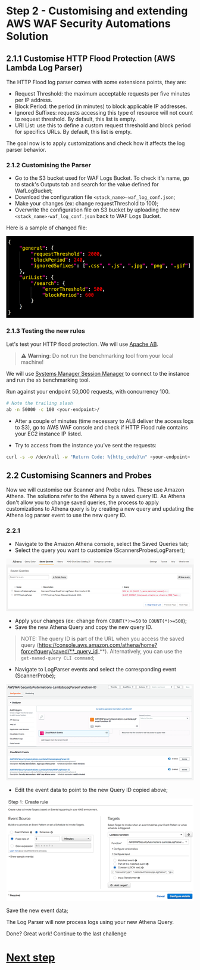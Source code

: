 # Step 2 - Customising and extending AWS WAF Security Automations Solution


## 2.1.1 Customise HTTP Flood Protection (AWS Lambda Log Parser)

The HTTP Flood log parser comes with some extensions points, they are:

* Request Threshold: the maximum acceptable requests per five minutes per IP address.
* Block Period: the period (in minutes) to block applicable IP addresses.
* Ignored Suffixes: requests accessing this type of resource will not count to request threshold. By default, this list is empty.
* URI List: use this to define a custom request threshold and block period for specifics URLs. By default, this list is empty.

The goal now is to apply customizations and check how it affects the log parser behavior. 


### 2.1.2 Customising the Parser

* Go to the S3 bucket used for WAF Logs Bucket. To check it's name, go to stack's Outputs tab and search for the value defined for WafLogBucket;
* Download the configuration file `<stack_name>-waf_log_conf.json`;
* Make your changes (ex: change requestThreshold to 100);
* Overwrite the configuration file on S3 bucket by uploading the new `<stack_name>-waf_log_conf.json` back to WAF Logs Bucket.

Here is a sample of changed file:

![http-flood-config](2-00-http-flood-config.png)


### 2.1.3 Testing the new rules
Let's test your HTTP flood protection. We will use [Apache AB](https://httpd.apache.org/docs/2.4/programs/ab.html).

> ⚠️ **Warning**: Do not run the benchmarking tool from your local machine!

We will use [Systems Manager Session Manager](https://console.aws.amazon.com/systems-manager/session-manager/start-session) to connect to the instance and run the `ab` benchmarking tool.

Run against your endpoint 50,000 requests, with concurrency 100.
```bash
# Note the trailing slash
ab -n 50000 -c 100 <your-endpoint>/
```

* After a couple of minutes (time necessary to ALB deliver the access logs to S3), go to AWS WAF console and check if HTTP Flood rule contains your EC2 instance IP listed.

* Try to access <your-endpoint> from the instance you've sent the requests:
```bash
curl -s -o /dev/null -w "Return Code: %{http_code}\n" <your-endpoint>
```

## 2.2 Customising Scanners and Probes



Now we will customise our Scanner and Probe rules. These use Amazon Athena.
The solutions refer to the Athena by a saved query ID. As Athena don't allow you to change saved queries, the process to apply customizations to Athena query is by creating a new query and updating the Athena log parser event to use the new query ID.

### 2.2.1
* Navigate to the Amazon Athena console, select the Saved Queries tab;
* Select the query you want to customize (ScannersProbesLogParser);

![athena-saved-queries](2-01-athena-saved-queries.png)

* Apply your changes (ex: change from `COUNT(*)>=50` to `COUNT(*)>=500`);
* Save the new Athena Query and copy the new query ID.


> NOTE: The query ID is part of the URL when you access the saved query (https://console.aws.amazon.com/athena/home?force#query/saved/**_query_id_**). Alternatively, you can use the `get-named-query CLI command`;


* Navigate to LogParser events and select the corresponding event (ScannerProbe);

![log-parser](2-02-log-parser-cw-event.png)

* Edit the event data to point to the new Query ID copied above;

![cw-event-rule](2-03-cw-event-output.png)

Save the new event data;

The Log Parser will now process logs using your new Athena Query.

Done? Great work! Continue to the last challenge
# [Next step](step-3.md)
